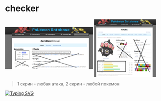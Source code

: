 # checker
<div>
<img src="https://github.com/petrovviacheslav/myitmo/blob/main/materials/pokemons/pok_att.png" width=57% align="middle">
<img src="https://github.com/petrovviacheslav/myitmo/blob/main/materials/pokemons/pok.png" width=40% align="middle">
</div>

> 1 скрин - любая атака, 2 скрин - любой покемон

[![Typing SVG](https://readme-typing-svg.herokuapp.com?color=%2336BCF70&lines=ИТМО+-+институт+тёплых+мужских+отношений)](https://git.io/typing-svg)
